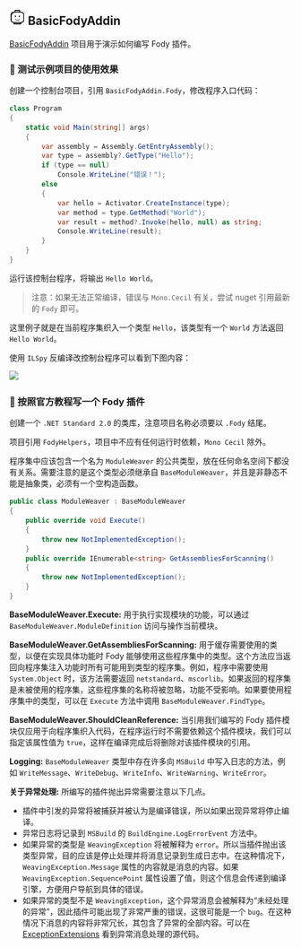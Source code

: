 ## <img src="./images/BasicFodyAddin.png" height="28px"> BasicFodyAddin

[BasicFodyAddin](https://github.com/Fody/Home/tree/master/BasicFodyAddin) 项目用于演示如何编写 Fody 插件。

### 💖 测试示例项目的使用效果

创建一个控制台项目，引用 `BasicFodyAddin.Fody`，修改程序入口代码：

```cs
class Program
{
    static void Main(string[] args)
    {
        var assembly = Assembly.GetEntryAssembly();
        var type = assembly?.GetType("Hello");
        if (type == null)
            Console.WriteLine("错误！");
        else
        {
            var hello = Activator.CreateInstance(type);
            var method = type.GetMethod("World");
            var result = method?.Invoke(hello, null) as string;
            Console.WriteLine(result);
        }
    }
}
```

运行该控制台程序，将输出 `Hello World`。

> 注意：如果无法正常编译，错误与 `Mono.Cecil` 有关，尝试 nuget 引用最新的 `Fody` 即可。

这里例子就是在当前程序集织入一个类型 `Hello`，该类型有一个 `World` 方法返回 `Hello World`。

使用 `ILSpy` 反编译改控制台程序可以看到下图内容：

![](https://hd2y.oss-cn-beijing.aliyuncs.com/hello-world-ilspy_1619675065938.png)

### 💖 按照官方教程写一个 Fody 插件

创建一个 `.NET Standard 2.0` 的类库，注意项目名称必须要以 `.Fody` 结尾。

项目引用 `FodyHelpers`，项目中不应有任何运行时依赖，`Mono Cecil` 除外。

程序集中应该包含一个名为 `ModuleWeaver` 的公共类型，放在任何命名空间下都没有关系。需要注意的是这个类型必须继承自 `BaseModuleWeaver`，并且是非静态不能是抽象类，必须有一个空构造函数。

```cs
public class ModuleWeaver : BaseModuleWeaver
{
    public override void Execute()
    {
        throw new NotImplementedException();
    }
    public override IEnumerable<string> GetAssembliesForScanning()
    {
        throw new NotImplementedException();
    }
}
```

**BaseModuleWeaver.Execute:** 用于执行实现模块的功能，可以通过 `BaseModuleWeaver.ModuleDefinition` 访问与操作当前模块。

**BaseModuleWeaver.GetAssembliesForScanning:** 用于缓存需要使用的类型，以便在实现具体功能时 Fody 能够使用这些程序集中的类型。这个方法应当返回向程序集注入功能时所有可能用到类型的程序集。例如，程序中需要使用 `System.Object` 时，该方法需要返回 `netstandard`、`mscorlib`。如果返回的程序集是未被使用的程序集，这些程序集的名称将被忽略，功能不受影响。如果要使用程序集中的类型，可以在 `Execute` 方法中调用 `BaseModuleWeaver.FindType`。

**BaseModuleWeaver.ShouldCleanReference:** 当引用我们编写的 Fody 插件模块仅应用于向程序集织入代码，在程序运行时不需要依赖这个插件模块，我们可以指定该属性值为 `true`，这样在编译完成后将删除对该插件模块的引用。

**Logging:** `BaseModuleWeaver` 类型中存在许多向 `MSBuild` 中写入日志的方法，例如 `WriteMessage`、`WriteDebug`、`WriteInfo`、`WriteWarning`、`WriteError`。

**关于异常处理:** 所编写的插件抛出异常需要注意以下几点。

+ 插件中引发的异常将被捕获并被认为是编译错误，所以如果出现异常将停止编译。
+ 异常日志将记录到 `MSBuild` 的 `BuildEngine.LogErrorEvent` 方法中。
+ 如果异常的类型是 `WeavingException` 将被解释为 `error`。所以当插件抛出该类型异常，目的应该是停止处理并将消息记录到生成日志中。在这种情况下，`WeavingException.Message` 属性的内容就是消息的内容。如果 `WeavingException.SequencePoint` 属性设置了值，则这个信息会传递到编译引擎，方便用户导航到具体的错误。
+ 如果异常的类型不是 `WeavingException`，这个异常消息会被解释为“未经处理的异常”，因此插件可能出现了非常严重的错误，这很可能是一个 `bug`。在这种情况下消息的内容将非常冗长，其包含了异常的全部内容。可以在 [ExceptionExtensions](https://github.com/Fody/Fody/blob/master/FodyCommon/ExceptionExtensions.cs) 看到异常消息处理的源代码。

